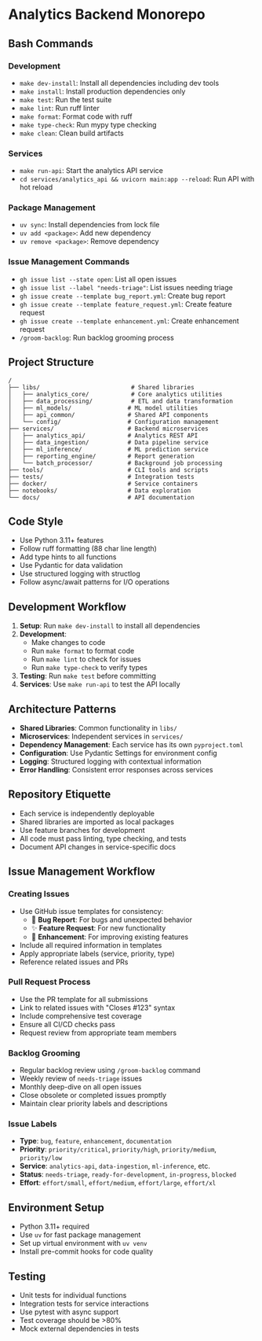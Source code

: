 # Analytics Backend Monorepo

## Bash Commands

### Development
- `make dev-install`: Install all dependencies including dev tools
- `make install`: Install production dependencies only
- `make test`: Run the test suite
- `make lint`: Run ruff linter
- `make format`: Format code with ruff
- `make type-check`: Run mypy type checking
- `make clean`: Clean build artifacts

### Services
- `make run-api`: Start the analytics API service
- `cd services/analytics_api && uvicorn main:app --reload`: Run API with hot reload

### Package Management
- `uv sync`: Install dependencies from lock file
- `uv add <package>`: Add new dependency
- `uv remove <package>`: Remove dependency

### Issue Management Commands
- `gh issue list --state open`: List all open issues
- `gh issue list --label "needs-triage"`: List issues needing triage
- `gh issue create --template bug_report.yml`: Create bug report
- `gh issue create --template feature_request.yml`: Create feature request
- `gh issue create --template enhancement.yml`: Create enhancement request
- `/groom-backlog`: Run backlog grooming process

## Project Structure

```
/
├── libs/                          # Shared libraries
│   ├── analytics_core/            # Core analytics utilities
│   ├── data_processing/           # ETL and data transformation
│   ├── ml_models/                # ML model utilities
│   ├── api_common/               # Shared API components
│   └── config/                   # Configuration management
├── services/                     # Backend microservices
│   ├── analytics_api/            # Analytics REST API
│   ├── data_ingestion/           # Data pipeline service
│   ├── ml_inference/             # ML prediction service
│   ├── reporting_engine/         # Report generation
│   └── batch_processor/          # Background job processing
├── tools/                        # CLI tools and scripts
├── tests/                        # Integration tests
├── docker/                       # Service containers
├── notebooks/                    # Data exploration
└── docs/                         # API documentation
```

## Code Style

- Use Python 3.11+ features
- Follow ruff formatting (88 char line length)
- Add type hints to all functions
- Use Pydantic for data validation
- Use structured logging with structlog
- Follow async/await patterns for I/O operations

## Development Workflow

1. **Setup**: Run `make dev-install` to install all dependencies
2. **Development**: 
   - Make changes to code
   - Run `make format` to format code
   - Run `make lint` to check for issues
   - Run `make type-check` to verify types
3. **Testing**: Run `make test` before committing
4. **Services**: Use `make run-api` to test the API locally

## Architecture Patterns

- **Shared Libraries**: Common functionality in `libs/`
- **Microservices**: Independent services in `services/`
- **Dependency Management**: Each service has its own `pyproject.toml`
- **Configuration**: Use Pydantic Settings for environment config
- **Logging**: Structured logging with contextual information
- **Error Handling**: Consistent error responses across services

## Repository Etiquette

- Each service is independently deployable
- Shared libraries are imported as local packages
- Use feature branches for development
- All code must pass linting, type checking, and tests
- Document API changes in service-specific docs

## Issue Management Workflow

### Creating Issues
- Use GitHub issue templates for consistency:
  - 🐛 **Bug Report**: For bugs and unexpected behavior
  - ✨ **Feature Request**: For new functionality
  - 🚀 **Enhancement**: For improving existing features
- Include all required information in templates
- Apply appropriate labels (service, priority, type)
- Reference related issues and PRs

### Pull Request Process
- Use the PR template for all submissions
- Link to related issues with "Closes #123" syntax
- Include comprehensive test coverage
- Ensure all CI/CD checks pass
- Request review from appropriate team members

### Backlog Grooming
- Regular backlog review using `/groom-backlog` command
- Weekly review of `needs-triage` issues
- Monthly deep-dive on all open issues
- Close obsolete or completed issues promptly
- Maintain clear priority labels and descriptions

### Issue Labels
- **Type**: `bug`, `feature`, `enhancement`, `documentation`
- **Priority**: `priority/critical`, `priority/high`, `priority/medium`, `priority/low`
- **Service**: `analytics-api`, `data-ingestion`, `ml-inference`, etc.
- **Status**: `needs-triage`, `ready-for-development`, `in-progress`, `blocked`
- **Effort**: `effort/small`, `effort/medium`, `effort/large`, `effort/xl`

## Environment Setup

- Python 3.11+ required
- Use `uv` for fast package management
- Set up virtual environment with `uv venv`
- Install pre-commit hooks for code quality

## Testing

- Unit tests for individual functions
- Integration tests for service interactions
- Use pytest with async support
- Test coverage should be >80%
- Mock external dependencies in tests